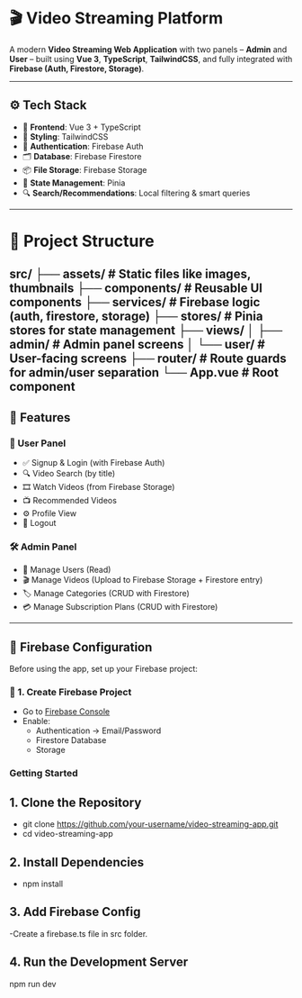 # 🎬 Video Streaming Platform

A modern **Video Streaming Web Application** with two panels – **Admin** and **User** – built using **Vue 3**, **TypeScript**, **TailwindCSS**, and fully integrated with **Firebase (Auth, Firestore, Storage)**.

---

## ⚙️ Tech Stack

- 🎯 **Frontend**: Vue 3 + TypeScript  
- 🎨 **Styling**: TailwindCSS  
- 🔐 **Authentication**: Firebase Auth  
- 🗂️ **Database**: Firebase Firestore  
- 📦 **File Storage**: Firebase Storage  
- 🧠 **State Management**: Pinia  
- 🔍 **Search/Recommendations**: Local filtering & smart queries

---

# 📁 Project Structure

src/
├── assets/ # Static files like images, thumbnails
├── components/ # Reusable UI components
├── services/ # Firebase logic (auth, firestore, storage)
├── stores/ # Pinia stores for state management
├── views/
│ ├── admin/ # Admin panel screens
│ └── user/ # User-facing screens
├── router/ # Route guards for admin/user separation
└── App.vue # Root component
---

## 🔑 Features

### 👤 User Panel
- ✅ Signup & Login (with Firebase Auth)
- 🔍 Video Search (by title)
- 🎞️ Watch Videos (from Firebase Storage)
- 📺 Recommended Videos
- ⚙️ Profile View
- 🚪 Logout

### 🛠️ Admin Panel
- 👥 Manage Users (Read)
- 🎬 Manage Videos (Upload to Firebase Storage + Firestore entry)
- 🏷️ Manage Categories (CRUD with Firestore)
- 💳 Manage Subscription Plans (CRUD with Firestore)

---

## 🔐 Firebase Configuration

Before using the app, set up your Firebase project:

### 🔸 1. Create Firebase Project
- Go to [Firebase Console](https://console.firebase.google.com/)
- Enable:
  - Authentication → Email/Password
  - Firestore Database
  - Storage

### Getting Started
## 1. Clone the Repository

- git clone https://github.com/your-username/video-streaming-app.git
- cd video-streaming-app
## 2. Install Dependencies

- npm install
## 3. Add Firebase Config
-Create a firebase.ts file in src folder.

## 4. Run the Development Server

npm run dev


